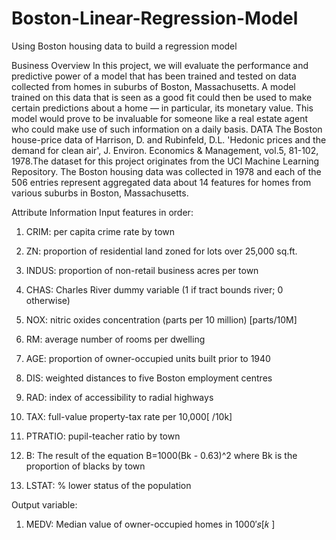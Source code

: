 # Boston-Linear-Regression-Model
Using Boston housing data to build a regression model 

Business Overview 
In this project, we will evaluate the performance and predictive power of a model that has been trained and tested on data collected from homes in suburbs of Boston, Massachusetts. A model trained on this data that is seen as a good fit could then be used to make certain predictions about a home — in particular, its monetary value. This model would prove to be invaluable for someone like a real estate agent who could make use of such information on a daily basis.
DATA
The Boston house-price data of Harrison, D. and Rubinfeld, D.L. 'Hedonic prices and the demand for clean air', J. Environ. Economics & Management, vol.5, 81-102, 1978.The dataset for this project originates from the UCI Machine Learning Repository. The Boston housing data was collected in 1978 and each of the 506 entries represent aggregated data about 14 features for homes from various suburbs in Boston, Massachusetts.

Attribute Information
Input features in order:
1) CRIM: per capita crime rate by town

2) ZN: proportion of residential land zoned for lots over 25,000 sq.ft.

3) INDUS: proportion of non-retail business acres per town

4) CHAS: Charles River dummy variable (1 if tract bounds river; 0 otherwise)

5) NOX: nitric oxides concentration (parts per 10 million) [parts/10M]

6) RM: average number of rooms per dwelling

7) AGE: proportion of owner-occupied units built prior to 1940

8) DIS: weighted distances to five Boston employment centres

9) RAD: index of accessibility to radial highways

10) TAX: full-value property-tax rate per  10,000[
 /10k]

11) PTRATIO: pupil-teacher ratio by town

12) B: The result of the equation B=1000(Bk - 0.63)^2 where Bk is the proportion of blacks by town

13) LSTAT: % lower status of the population

Output variable:
1) MEDV: Median value of owner-occupied homes in  1000′𝑠[𝑘
 ]
 
